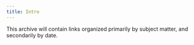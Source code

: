 ```yaml
---
title: Intro
---
```


This archive will contain links organized primarily by subject matter, and
secondarily by date.
